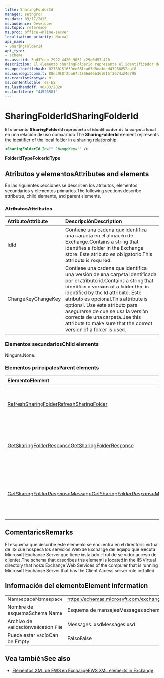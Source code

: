 ```yaml
---
title: SharingFolderId
manager: sethgros
ms.date: 09/17/2015
ms.audience: Developer
ms.topic: reference
ms.prod: office-online-server
localization_priority: Normal
api_name:
- SharingFolderId
api_type:
- schema
ms.assetid: 5ad37ceb-2922-4420-9051-c29d0d57c420
description: El elemento SharingFolderId representa el identificador de la carpeta local en una relación de uso compartido.
ms.openlocfilehash: 02780251639ee651ca65d8eadded43260852aaf8
ms.sourcegitcommit: 88ec988f2bb67c1866d06b361615f3674a24e795
ms.translationtype: MT
ms.contentlocale: es-ES
ms.lasthandoff: 06/03/2020
ms.locfileid: "44526581"
---
```

# <a name="sharingfolderid"></a><span data-ttu-id="a3b7d-103">SharingFolderId</span><span class="sxs-lookup"><span data-stu-id="a3b7d-103">SharingFolderId</span></span>

<span data-ttu-id="a3b7d-104">El elemento **SharingFolderId** representa el identificador de la carpeta local en una relación de uso compartido.</span><span class="sxs-lookup"><span data-stu-id="a3b7d-104">The **SharingFolderId** element represents the identifier of the local folder in a sharing relationship.</span></span> 
  
```xml
<SharingFolderId Id="" ChangeKey="" />
```

 <span data-ttu-id="a3b7d-105">**FolderIdType**</span><span class="sxs-lookup"><span data-stu-id="a3b7d-105">**FolderIdType**</span></span>
## <a name="attributes-and-elements"></a><span data-ttu-id="a3b7d-106">Atributos y elementos</span><span class="sxs-lookup"><span data-stu-id="a3b7d-106">Attributes and elements</span></span>

<span data-ttu-id="a3b7d-107">En las siguientes secciones se describen los atributos, elementos secundarios y elementos primarios.</span><span class="sxs-lookup"><span data-stu-id="a3b7d-107">The following sections describe attributes, child elements, and parent elements.</span></span>
  
### <a name="attributes"></a><span data-ttu-id="a3b7d-108">Atributos</span><span class="sxs-lookup"><span data-stu-id="a3b7d-108">Attributes</span></span>

|<span data-ttu-id="a3b7d-109">**Atributo**</span><span class="sxs-lookup"><span data-stu-id="a3b7d-109">**Attribute**</span></span>|<span data-ttu-id="a3b7d-110">**Descripción**</span><span class="sxs-lookup"><span data-stu-id="a3b7d-110">**Description**</span></span>|
|:-----|:-----|
|<span data-ttu-id="a3b7d-111">Id</span><span class="sxs-lookup"><span data-stu-id="a3b7d-111">Id</span></span>  <br/> |<span data-ttu-id="a3b7d-112">Contiene una cadena que identifica una carpeta en el almacén de Exchange.</span><span class="sxs-lookup"><span data-stu-id="a3b7d-112">Contains a string that identifies a folder in the Exchange store.</span></span> <span data-ttu-id="a3b7d-113">Este atributo es obligatorio.</span><span class="sxs-lookup"><span data-stu-id="a3b7d-113">This attribute is required.</span></span>  <br/> |
|<span data-ttu-id="a3b7d-114">ChangeKey</span><span class="sxs-lookup"><span data-stu-id="a3b7d-114">ChangeKey</span></span>  <br/> |<span data-ttu-id="a3b7d-115">Contiene una cadena que identifica una versión de una carpeta identificada por el atributo id.</span><span class="sxs-lookup"><span data-stu-id="a3b7d-115">Contains a string that identifies a version of a folder that is identified by the Id attribute.</span></span> <span data-ttu-id="a3b7d-116">Este atributo es opcional.</span><span class="sxs-lookup"><span data-stu-id="a3b7d-116">This attribute is optional.</span></span> <span data-ttu-id="a3b7d-117">Use este atributo para asegurarse de que se usa la versión correcta de una carpeta.</span><span class="sxs-lookup"><span data-stu-id="a3b7d-117">Use this attribute to make sure that the correct version of a folder is used.</span></span>  <br/> |
   
### <a name="child-elements"></a><span data-ttu-id="a3b7d-118">Elementos secundarios</span><span class="sxs-lookup"><span data-stu-id="a3b7d-118">Child elements</span></span>

<span data-ttu-id="a3b7d-119">Ninguna.</span><span class="sxs-lookup"><span data-stu-id="a3b7d-119">None.</span></span>
  
### <a name="parent-elements"></a><span data-ttu-id="a3b7d-120">Elementos principales</span><span class="sxs-lookup"><span data-stu-id="a3b7d-120">Parent elements</span></span>

|<span data-ttu-id="a3b7d-121">**Elemento**</span><span class="sxs-lookup"><span data-stu-id="a3b7d-121">**Element**</span></span>|<span data-ttu-id="a3b7d-122">**Descripción**</span><span class="sxs-lookup"><span data-stu-id="a3b7d-122">**Description**</span></span>|
|:-----|:-----|
|[<span data-ttu-id="a3b7d-123">RefreshSharingFolder</span><span class="sxs-lookup"><span data-stu-id="a3b7d-123">RefreshSharingFolder</span></span>](refreshsharingfolder.md) <br/> |<span data-ttu-id="a3b7d-124">Define una solicitud para actualizar la carpeta local especificada.</span><span class="sxs-lookup"><span data-stu-id="a3b7d-124">Defines a request to refresh the specified local folder.</span></span>  <br/> |
|[<span data-ttu-id="a3b7d-125">GetSharingFolderResponse</span><span class="sxs-lookup"><span data-stu-id="a3b7d-125">GetSharingFolderResponse</span></span>](getsharingfolderresponse.md) <br/> |<span data-ttu-id="a3b7d-126">Define una respuesta a una solicitud de [operación de GetSharingFolder](getsharingfolder-operation.md) .</span><span class="sxs-lookup"><span data-stu-id="a3b7d-126">Defines a response to a [GetSharingFolder operation](getsharingfolder-operation.md) request.</span></span>  <br/> |
|[<span data-ttu-id="a3b7d-127">GetSharingFolderResponseMessage</span><span class="sxs-lookup"><span data-stu-id="a3b7d-127">GetSharingFolderResponseMessage</span></span>](getsharingfolderresponsemessage.md) <br/> |<span data-ttu-id="a3b7d-128">Contiene el estado y el resultado de una sola solicitud de [operación GetSharingFolder](getsharingfolder-operation.md) .</span><span class="sxs-lookup"><span data-stu-id="a3b7d-128">Contains the status and result of a single [GetSharingFolder operation](getsharingfolder-operation.md) request.</span></span>  <br/> |
   
## <a name="remarks"></a><span data-ttu-id="a3b7d-129">Comentarios</span><span class="sxs-lookup"><span data-stu-id="a3b7d-129">Remarks</span></span>

<span data-ttu-id="a3b7d-130">El esquema que describe este elemento se encuentra en el directorio virtual de IIS que hospeda los servicios Web de Exchange del equipo que ejecuta Microsoft Exchange Server que tiene instalado el rol de servidor acceso de clientes.</span><span class="sxs-lookup"><span data-stu-id="a3b7d-130">The schema that describes this element is located in the IIS Virtual directory that hosts Exchange Web Services of the computer that is running Microsoft Exchange Server that has the Client Access server role installed.</span></span>
  
## <a name="element-information"></a><span data-ttu-id="a3b7d-131">Información del elemento</span><span class="sxs-lookup"><span data-stu-id="a3b7d-131">Element information</span></span>

|||
|:-----|:-----|
|<span data-ttu-id="a3b7d-132">Namespace</span><span class="sxs-lookup"><span data-stu-id="a3b7d-132">Namespace</span></span>  <br/> |https://schemas.microsoft.com/exchange/services/2006/messages  <br/> |
|<span data-ttu-id="a3b7d-133">Nombre de esquema</span><span class="sxs-lookup"><span data-stu-id="a3b7d-133">Schema Name</span></span>  <br/> |<span data-ttu-id="a3b7d-134">Esquema de mensajes</span><span class="sxs-lookup"><span data-stu-id="a3b7d-134">Messages schema</span></span>  <br/> |
|<span data-ttu-id="a3b7d-135">Archivo de validación</span><span class="sxs-lookup"><span data-stu-id="a3b7d-135">Validation File</span></span>  <br/> |<span data-ttu-id="a3b7d-136">Messages. xsd</span><span class="sxs-lookup"><span data-stu-id="a3b7d-136">Messages.xsd</span></span>  <br/> |
|<span data-ttu-id="a3b7d-137">Puede estar vacío</span><span class="sxs-lookup"><span data-stu-id="a3b7d-137">Can be Empty</span></span>  <br/> |<span data-ttu-id="a3b7d-138">Falso</span><span class="sxs-lookup"><span data-stu-id="a3b7d-138">False</span></span>  <br/> |
   
## <a name="see-also"></a><span data-ttu-id="a3b7d-139">Vea también</span><span class="sxs-lookup"><span data-stu-id="a3b7d-139">See also</span></span>



- [<span data-ttu-id="a3b7d-140">Elementos XML de EWS en Exchange</span><span class="sxs-lookup"><span data-stu-id="a3b7d-140">EWS XML elements in Exchange</span></span>](ews-xml-elements-in-exchange.md)

